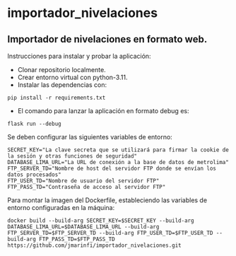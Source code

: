 # importador_nivelaciones

## Importador de nivelaciones en formato web.

Instrucciones para instalar y probar la aplicación:

- Clonar repositorio localmente.
- Crear entorno virtual con python-3.11.
- Instalar las dependencias con:

```console
pip install -r requirements.txt
```

- El comando para lanzar la aplicación en formato debug es:

```console
flask run --debug
```

Se deben configurar las siguientes variables de entorno:

```console
SECRET_KEY="La clave secreta que se utilizará para firmar la cookie de la sesión y otras funciones de seguridad"
DATABASE_LIMA_URL="La URL de conexión a la base de datos de metrolima"
FTP_SERVER_TD="Nombre de host del servidor FTP donde se envían los datos procesados"
FTP_USER_TD="Nombre de usuario del servidor FTP"
FTP_PASS_TD="Contraseña de acceso al servidor FTP"
```

Para montar la imagen del Dockerfile, estableciendo las variables de entorno configuradas en la máquina:

```console
docker build --build-arg SECRET_KEY=$SECRET_KEY --build-arg DATABASE_LIMA_URL=$DATABASE_LIMA_URL --build-arg FTP_SERVER_TD=$FTP_SERVER_TD --build-arg FTP_USER_TD=$FTP_USER_TD --build-arg FTP_PASS_TD=$FTP_PASS_TD https://github.com/jmarinfi/importador_nivelaciones.git
```
